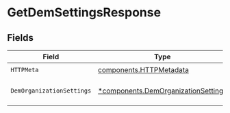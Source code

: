 # GetDemSettingsResponse


## Fields

| Field                                                                                     | Type                                                                                      | Required                                                                                  | Description                                                                               |
| ----------------------------------------------------------------------------------------- | ----------------------------------------------------------------------------------------- | ----------------------------------------------------------------------------------------- | ----------------------------------------------------------------------------------------- |
| `HTTPMeta`                                                                                | [components.HTTPMetadata](../../models/components/httpmetadata.md)                        | :heavy_check_mark:                                                                        | N/A                                                                                       |
| `DemOrganizationSettings`                                                                 | [*components.DemOrganizationSettings](../../models/components/demorganizationsettings.md) | :heavy_minus_sign:                                                                        | The request has succeeded.                                                                |